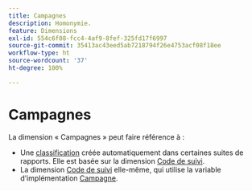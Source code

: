 ```yaml
---
title: Campagnes
description: Homonymie.
feature: Dimensions
exl-id: 554c6f08-fcc4-4af9-8fef-325fd17f6997
source-git-commit: 35413ac43eed5ab7218794f26e4753acf08f18ee
workflow-type: ht
source-wordcount: '37'
ht-degree: 100%

---
```


# Campagnes

La dimension « Campagnes » peut faire référence à :

* Une [classification](../classifications/c-classifications.md) créée automatiquement dans certaines suites de rapports. Elle est basée sur la dimension [Code de suivi](tracking-code.md).
* La dimension [Code de suivi](tracking-code.md) elle-même, qui utilise la variable d’implémentation [Campagne](/help/implement/vars/page-vars/campaign.md).
